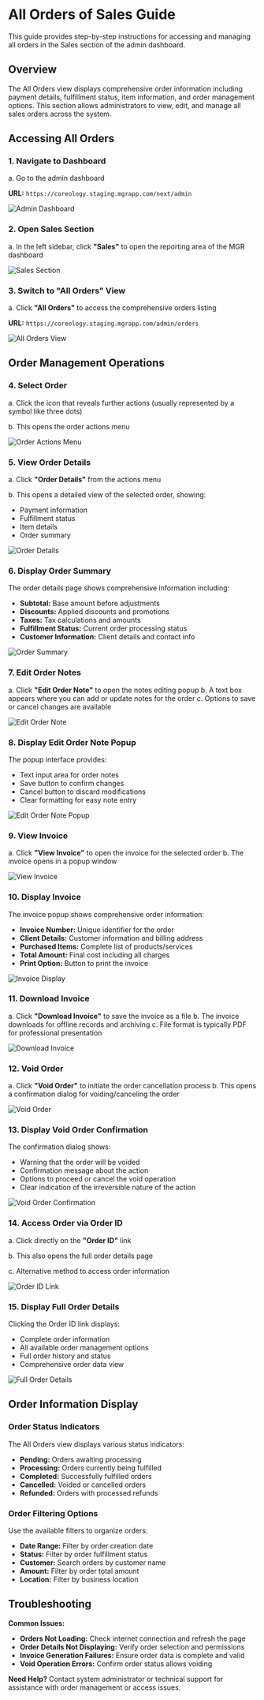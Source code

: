 # All Orders of Sales Guide

This guide provides step-by-step instructions for accessing and managing all orders in the Sales section of the admin dashboard.

## Overview

The All Orders view displays comprehensive order information including payment details, fulfillment status, item information, and order management options. This section allows administrators to view, edit, and manage all sales orders across the system.

## Accessing All Orders

### 1. Navigate to Dashboard

a. Go to the admin dashboard

**URL:** `https://coreology.staging.mgrapp.com/next/admin`

![Admin Dashboard](images/dashboard.png)

### 2. Open Sales Section

a. In the left sidebar, click **"Sales"** to open the reporting area of the MGR dashboard

![Sales Section](images/sales-section.png)

### 3. Switch to "All Orders" View

a. Click **"All Orders"** to access the comprehensive orders listing

**URL:** `https://coreology.staging.mgrapp.com/admin/orders`

![All Orders View](images/all-orders-view.png)

## Order Management Operations

### 4. Select Order

a. Click the icon that reveals further actions (usually represented by a symbol like three dots)

b. This opens the order actions menu

![Order Actions Menu](images/order-actions-menu.png)

### 5. View Order Details

a. Click **"Order Details"** from the actions menu

b. This opens a detailed view of the selected order, showing:
   - Payment information
   - Fulfillment status
   - Item details
   - Order summary

![Order Details](images/order-details.png)

### 6. Display Order Summary

The order details page shows comprehensive information including:
- **Subtotal:** Base amount before adjustments
- **Discounts:** Applied discounts and promotions
- **Taxes:** Tax calculations and amounts
- **Fulfillment Status:** Current order processing status
- **Customer Information:** Client details and contact info

![Order Summary](images/order-summary.png)

### 7. Edit Order Notes

a. Click **"Edit Order Note"** to open the notes editing popup
b. A text box appears where you can add or update notes for the order
c. Options to save or cancel changes are available

![Edit Order Note](images/edit-order-note.png)

### 8. Display Edit Order Note Popup

The popup interface provides:
- Text input area for order notes
- Save button to confirm changes
- Cancel button to discard modifications
- Clear formatting for easy note entry

![Edit Order Note Popup](images/edit-order-note-popup.png)

### 9. View Invoice

a. Click **"View Invoice"** to open the invoice for the selected order
b. The invoice opens in a popup window

![View Invoice](images/view-invoice.png)

### 10. Display Invoice

The invoice popup shows comprehensive order information:
- **Invoice Number:** Unique identifier for the order
- **Client Details:** Customer information and billing address
- **Purchased Items:** Complete list of products/services
- **Total Amount:** Final cost including all charges
- **Print Option:** Button to print the invoice

![Invoice Display](images/invoice-display.png)

### 11. Download Invoice

a. Click **"Download Invoice"** to save the invoice as a file
b. The invoice downloads for offline records and archiving
c. File format is typically PDF for professional presentation

![Download Invoice](images/download-invoice.png)

### 12. Void Order

a. Click **"Void Order"** to initiate the order cancellation process
b. This opens a confirmation dialog for voiding/canceling the order

![Void Order](images/void-order.png)

### 13. Display Void Order Confirmation

The confirmation dialog shows:
- Warning that the order will be voided
- Confirmation message about the action
- Options to proceed or cancel the void operation
- Clear indication of the irreversible nature of the action

![Void Order Confirmation](images/void-order-confirmation.png)

### 14. Access Order via Order ID

a. Click directly on the **"Order ID"** link

b. This also opens the full order details page

c. Alternative method to access order information

![Order ID Link](images/order-id-link.png)

### 15. Display Full Order Details

Clicking the Order ID link displays:
- Complete order information
- All available order management options
- Full order history and status
- Comprehensive order data view

![Full Order Details](images/full-order-details.png)

## Order Information Display

### Order Status Indicators

The All Orders view displays various status indicators:
- **Pending:** Orders awaiting processing
- **Processing:** Orders currently being fulfilled
- **Completed:** Successfully fulfilled orders
- **Cancelled:** Voided or cancelled orders
- **Refunded:** Orders with processed refunds

### Order Filtering Options

Use the available filters to organize orders:
- **Date Range:** Filter by order creation date
- **Status:** Filter by order fulfillment status
- **Customer:** Search orders by customer name
- **Amount:** Filter by order total amount
- **Location:** Filter by business location

## Troubleshooting

**Common Issues:**
- **Orders Not Loading:** Check internet connection and refresh the page
- **Order Details Not Displaying:** Verify order selection and permissions
- **Invoice Generation Failures:** Ensure order data is complete and valid
- **Void Operation Errors:** Confirm order status allows voiding

**Need Help?** Contact system administrator or technical support for assistance with order management or access issues.
